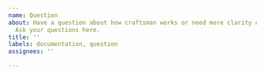 ```yaml
---
name: Question
about: Have a question about how craftsman works or need more clarity on something?
  Ask your questions here.
title: ''
labels: documentation, question
assignees: ''

---
```


<!-- Can't find what you need in the docs or from previous craftsman issues? Describe your question below. -->

<!-- If this topic is already in the docs or another issue, please link to the text and let us know what's causing the confusion and we will try and expand on it as best we can. We stive to provide the most useful documentation possible! -->
